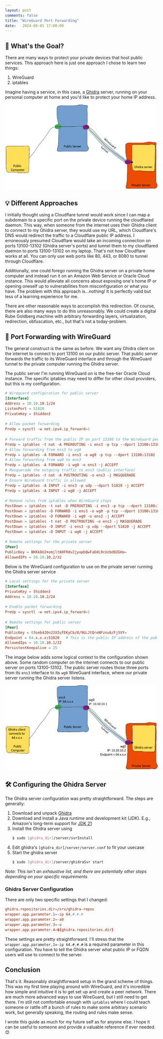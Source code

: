 ```yaml
---
layout: post
comments: false
title: "WireGuard Port Forwarding"
date:   2024-09-01 17:00:00
---
```


## 🎯 What's the Goal?

There are many ways to protect your private devices that host public services. This approach here is just one approach I chose to learn two things:

1. WireGuard
2. iptables

Imagine having a service, in this case, a [Ghidra](https://ghidra-sre.org/) server, running on your personal computer at home and you'd like to protect your home IP address.

![network-concept](/assets/images/wireguard-port-forwarding/network-concept.png)

## 💡 Different Approaches 

I initially thought using a Cloudflare tunnel would work since I can map a subdomain to a specific port on the private device running the cloudflared daemon. This way, when someone from the internet uses their Ghidra client to connect to my Ghidra server, they would use my URL, which Cloudflare's DNS would redirect the traffic to a Cloudflare public IP address. I erroneously presumed Cloudflare would take an incoming connection on ports 13100-13102 (Ghidra server's ports) and tunnel them to my cloudflared daemon to ports 13100-13102 on my laptop. That's not how Cloudflare works at all. You can only use web ports like 80, 443, or 8080 to tunnel through Cloudflare.

Additionally, one could forego running the Ghidra server on a private home computer and instead run it on an Amazon Web Service or Oracle Cloud instance. This would alleviate all concerns about exposing one's home IP or opening oneself up to vulnerabilities from misconfiguration or what you have. The problem with this approach is...nothing! It is perfectly valid but less of a learning experience for me.

There are other reasonable ways to accomplish this redirection. Of course, there are also many ways to do this unreasonably. We could create a digital Rube Goldberg machine with arbitrary forwarding layers, virtualization, redirection, obfuscation, etc., but that's not a today-problem. 

## 🐉 Port Forwarding with WireGuard

The general construct is the same as before. We want any Ghidra client on the internet to connect to port 13100 on our public server. That public server forwards the traffic to its WireGuard interface and through the WireGuard tunnel to the private computer running the Ghidra server.

The public server I'm running WireGuard on is the free-tier Oracle Cloud instance. The specific iptables may need to differ for other cloud providers, but this is my configuration.

```conf
# Wireguard configuration for public server
[Interface]
Address = 10.10.10.1/24
ListenPort = 51820
PrivateKey = (hidden)

# Allow packet forwarding
PreUp = sysctl -w net.ipv4.ip_forward=1

# Forward traffic from the public IP on port 13100 to the WireGuard peer's IP
PreUp = iptables -t nat -A PREROUTING -i ens3 -p tcp --dport 13100:13102 -j DNAT --to-destination 10.10.10.2:13100-13102
# Allow forwarding from ens3 to wg0
PreUp = iptables -A FORWARD -i ens3 -o wg0 -p tcp --dport 13100:13102 -d 10.10.10.2 -j ACCEPT
# Allow forwarding from wg0 to ens3
PreUp = iptables -A FORWARD -i wg0 -o ens3 -j ACCEPT
# Masquerade the outgoing traffic to ens3 (public interface)
PreUp = iptables -t nat -A POSTROUTING -o ens3 -j MASQUERADE
# Ensure WireGuard traffic is allowed
PreUp = iptables -A INPUT -i ens3 -p udp --dport 51820 -j ACCEPT
PreUp = iptables -A INPUT -i wg0 -j ACCEPT

# Remove rules from iptables when WireGuard stops
PostDown = iptables -t nat -D PREROUTING -i ens3 -p tcp --dport 13100:13102 -j DNAT --to-destination 10.10.10.2:13100-13102
PostDown = iptables -D FORWARD -i ens3 -o wg0 -p tcp --dport 13100:13102 -d 10.10.10.2 -j ACCEPT
PostDown = iptables -D FORWARD -i wg0 -o ens3 -j ACCEPT
PostDown = iptables -t nat -D POSTROUTING -o ens3 -j MASQUERADE
PostDown = iptables -D INPUT -i ens3 -p udp --dport 51820 -j ACCEPT
PostDown = iptables -D INPUT -i wg0 -j ACCEPT

# Remote settings for the private server
[Peer]
PublicKey = BKKk8U2+omjlt80FRdv2jyapbQwFaDdL9cUzbdOZGHo=
AllowedIPs = 10.10.10.2/32
```

Below is the WireGuard configuration to use on the private server running the Ghidra server service

```conf
# Local settings for the private server
[Interface]
PrivateKey = (hidden)
Address = 10.10.10.2/24

# Enable packet forwarding
PreUp = sysctl -w net.ipv4.ip_forward=1

# Remote settings for public server
[Peer]
PublicKey = 03seb420n22XIufEKyCb/8/9GLJtQreNFznu6/Fj5VY=
Endpoint = 64.x.x.x:51820	# This is the public IP address of the public server
AllowedIps = 10.10.10.1/32
PersistentKeepalive = 25
```

The image below adds some logical context to the configuration shown above. Some random computer on the internet connects to our public server on ports 13100-13102. The public server routes those three ports from its `ens3` interface to its `wg0` WireGuard interface, where our private server running the Ghidra server listens.

![logical-network-concept](/assets/images/wireguard-port-forwarding/logical-network-concept.png)

## 🛠️ Configuring the Ghidra Server

The Ghidra server configuration was pretty straightforward. The steps are generally:

1. Download and unpack [Ghidra](https://github.com/NationalSecurityAgency/ghidra/releases)
2. Download and install a Java runtime and development kit (JDK). E.g., Amazon's long-term support for [JDK 21](https://docs.aws.amazon.com/corretto/latest/corretto-21-ug/downloads-list.html)
3. Install the Ghidra server using
   ```bash
   $ sudo [ghidra_dir]/server/svrInstall
   ```
4. Edit ghidra's `[ghidra_dir]/server/server.conf` to fit your usecase
5. Start the ghidra server
   ```bash
   $ sudo [ghidra_dir]/server/ghidraSvr start
   ```
_Note: This isn't an exhaustive list, and there are potentially other steps depending on your specific requirements_

### Ghidra Server Configuration

There are only two specific settings that I changed:
```conf
ghidra.repositories.dir=/srv/ghidra-repos
wrapper.app.parameter.1=-ip 64.#.#.#
wrapper.app.parameter.2=-a0
wrapper.app.parameter.3=-u
wrapper.app.parameter.4=${ghidra.repositories.dir}
```

These settings are pretty straightforward. I'll stress that the `wrapper.app.parameter.1=-ip 64.#.#.#` is a required parameter in this configuration. You have to tell the Ghidra server what public IP or FQDN users will use to connect to the server.

## Conclusion

That's it. Reasonably straightforward setup in the grand scheme of things. This was my first time playing around with WireGuard, and it's incredible how simple and intuitive it is to get set up and create a peer network. There are much more advanced ways to use WireGuard, but I still need to get there. I'm still not comfortable enough with `iptables` where I could teach someone or rattle off a bunch of rules to make some arbitrary scenario work, but generally speaking, the routing and rules make sense.

I wrote this guide as much for my future self as for anyone else. I hope it can be useful to someone and provide a valuable reference if ever needed. 😊